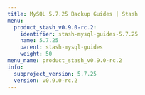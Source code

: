 ```yaml
---
title: MySQL 5.7.25 Backup Guides | Stash
menu:
  product_stash_v0.9.0-rc.2:
    identifier: stash-mysql-guides-5.7.25
    name: 5.7.25
    parent: stash-mysql-guides
    weight: 50
menu_name: product_stash_v0.9.0-rc.2
info:
  subproject_version: 5.7.25
  version: v0.9.0-rc.2
---
```


